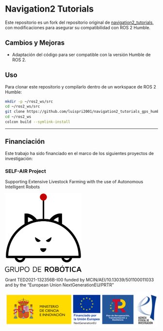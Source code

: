 # Navigation2 Tutorials

Este repositorio es un fork del repositorio original de [navigation2_tutorials](https://github.com/ros-planning/navigation2_tutorials), con modificaciones para asegurar su compatibilidad con ROS 2 Humble.

## Cambios y Mejoras
- Adaptación del código para ser compatible con la versión Humble de ROS 2.


## Uso
Para clonar este repositorio y compilarlo dentro de un workspace de ROS 2 Humble:

```sh
mkdir -p ~/ros2_ws/src
cd ~/ros2_ws/src
git clone https://github.com/luispri2001/navigation2_tutorials_gps_humble.git
cd ~/ros2_ws
colcon build --symlink-install
```

---

## Financiación

Este trabajo ha sido financiado en el marco de los siguientes proyectos de investigación:

### SELF-AIR Project

Supporting Extensive Livestock Farming with the use of Autonomous Intelligent Robots 

<img src="https://raw.githubusercontent.com/shepherd-robot/.github/main/profile/robotics_wolf_minimal.png" alt= "SELF_AIR_logo" width="50%" height="50%">


Grant TED2021-132356B-I00 funded by MCIN/AEI/10.13039/501100011033 and by the “European Union NextGenerationEU/PRTR"

![SELF_AIR_EU eu_logo](https://raw.githubusercontent.com/shepherd-robot/.github/main/profile/micin-financiadoUEnextgeneration-prtr-aei.png)



